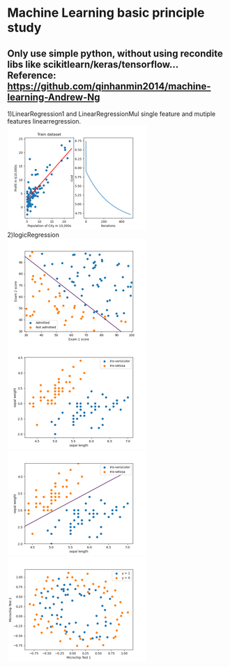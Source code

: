 
# Machine Learning basic principle study 
Only use simple python, without using recondite libs like scikitlearn/keras/tensorflow...
<br/>
Reference: https://github.com/qinhanmin2014/machine-learning-Andrew-Ng
--------------------------------------------------------------------------

1)LinearRegression1 and LinearRegressionMul
single feature and mutiple features linearregression.
<br/>
<img src="images/linearRegre.png" width="320" height="240">
<br/>
2)logicRegression
<br/>
<img src="images/logisticCLF.png" width="320" height="240">
<img src="images/logisticCLF_Iris1.png" width="320" height="240">
<img src="images/logisticCLF_Iris2.png" width="320" height="240">
<img src="images/logisticCLF2.png" width="320" height="240">
<br/>

